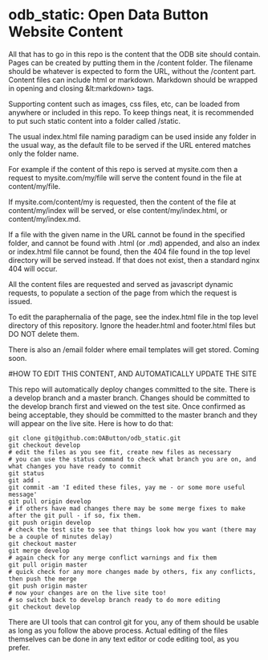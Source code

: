 # odb_static: Open Data Button Website Content

All that has to go in this repo is the content that the ODB site should contain. 
Pages can be created by putting them in the /content folder. 
The filename should be whatever is expected to form the URL, without the /content part.
Content files can include html or markdown. Markdown should be wrapped in opening and closing &lt:markdown&gt; tags.

Supporting content such as images, css files, etc, can be loaded from anywhere or included in this repo. 
To keep things neat, it is recommended to put such static content into a folder called /static.

The usual index.html file naming paradigm can be used inside any folder in the usual way, as the default file to be served if the URL entered matches only the folder name.

For example if the content of this repo is served at mysite.com then a request to mysite.com/my/file will serve the content found in the file at content/my/file.

If mysite.com/content/my is requested, then the content of the file at content/my/index will be served, or else content/my/index.html, or content/my/index.md.

If a file with the given name in the URL cannot be found in the specified folder, and cannot be found with .html (or .md) appended, and also an index or index.html file cannot be found, 
then the 404 file found in the top level directory will be served instead. If that does not exist, then a standard nginx 404 will occur.

All the content files are requested and served as javascript dynamic requests, to populate a section of the page from which the request is issued.

To edit the paraphernalia of the page, see the index.html file in the top level directory of this repository. Ignore the header.html and footer.html files but DO NOT delete them.

There is also an /email folder where email templates will get stored. Coming soon.


#HOW TO EDIT THIS CONTENT, AND AUTOMATICALLY UPDATE THE SITE

This repo will automatically deploy changes committed to the site. There is a develop branch and a master branch. 
Changes should be committed to the develop branch first and viewed on the test site. Once confirmed as being acceptable, 
they should be committed to the master branch and they will appear on the live site. Here is how to do that:

    git clone git@github.com:OAButton/odb_static.git
    git checkout develop
    # edit the files as you see fit, create new files as necessary
    # you can use the status command to check what branch you are on, and what changes you have ready to commit
    git status
    git add .
    git commit -am 'I edited these files, yay me - or some more useful message'
    git pull origin develop
    # if others have mad changes there may be some merge fixes to make after the git pull - if so, fix them.
    git push origin develop
    # check the test site to see that things look how you want (there may be a couple of minutes delay)
    git checkout master
    git merge develop
    # again check for any merge conflict warnings and fix them
    git pull origin master
    # quick check for any more changes made by others, fix any conflicts, then push the merge
    git push origin master
    # now your changes are on the live site too!
    # so switch back to develop branch ready to do more editing
    git checkout develop
  

There are UI tools that can control git for you, any of them should be usable as long as you follow the above process.
Actual editing of the files themselves can be done in any text editor or code editing tool, as you prefer.
  
  
